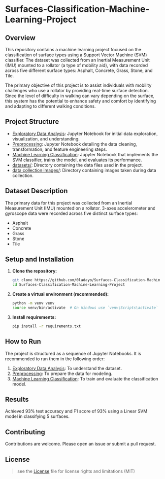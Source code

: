 # Surfaces-Classification-Machine-Learning-Project

## Overview
This repository contains a machine learning project focused on the classification of surface types using a Support Vector Machine (SVM) classifier. The dataset was collected from an Inertial Measurement Unit (IMU) mounted to a rollator (a type of mobility aid), with data recorded across five different surface types: Asphalt, Concrete, Grass, Stone, and Tile.

The primary objective of this project is to assist individuals with mobility challenges who use a rollator by providing real-time surface detection. Since the level of difficulty in walking can vary depending on the surface, this system has the potential to enhance safety and comfort by identifying and adapting to different walking conditions.

## Project Structure
- [Exploratory Data Analysis](Exploratory%20Data%20Analysis.ipynb): Jupyter Notebook for initial data exploration, visualization, and understanding.
- [Preprocessing](Preprocessing.ipynb): Jupyter Notebook detailing the data cleaning, transformation, and feature engineering steps.
- [Machine Learning Classification](Machine%20Learning%20Classification.ipynb): Jupyter Notebook that implements the SVM classifier, trains the model, and evaluates its performance.
- [datasets/](datasets/): Directory containing the data files used in the project.
- [data collection images/](data%20collection%20images/): Directory containing images taken during data collection.

## Dataset Description
The primary data for this project was collected from an Inertial Measurement Unit (IMU) mounted on a rollator. 3-axes accelerometer and gyroscope data were recorded across five distinct surface types:
- Asphalt
- Concrete
- Grass
- Stone
- Tile

## Setup and Installation
1. **Clone the repository:**
   ```bash
   git clone https://github.com/0ladayo/Surfaces-Classification-Machine-Learning-Project
   cd Surfaces-Classification-Machine-Learning-Project
   ```
2. **Create a virtual environment (recommended):**
   ```bash
   python -m venv venv
   source venv/bin/activate  # On Windows use `venv\Scripts\activate`
   ```
3. **Install requirements:**
   ```bash
   pip install -r requirements.txt
   ```

## How to Run
The project is structured as a sequence of Jupyter Notebooks. It is recommended to run them in the following order:
1. [Exploratory Data Analysis](Exploratory%20Data%20Analysis.ipynb): To understand the dataset.
2. [Preprocessing](Preprocessing.ipynb): To prepare the data for modeling.
3. [Machine Learning Classification](Machine%20Learning%20Classification.ipynb): To train and evaluate the classification model.

## Results
Achieved 93% test accuracy and F1 score of 93% using a Linear SVM model in classifying 5 surfaces.

## Contributing
Contributions are welcome. Please open an issue or submit a pull request.

## License

> see the [License](LICENSE.txt) file for license rights and limitations (MIT)
